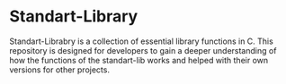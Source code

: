 # Standart-Library
Standart-Librabry is a collection of essential library functions in C.
This repository is designed for developers to gain a deeper understanding of how the functions of the standart-lib works and helped with their own versions for other projects.
